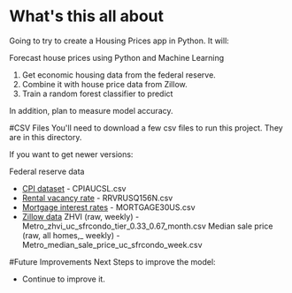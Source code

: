 # What's this all about

Going to try to create a Housing Prices app in Python.  It will:

Forecast house prices using Python and Machine Learning
1. Get economic housing data from the federal reserve.  
2. Combine it with house price data from Zillow.  
3. Train a random forest classifier to predict

In addition, plan to measure model accuracy.  

#CSV Files
You'll need to download a few csv files to run this project. They are in this directory.

If you want to get newer versions:

Federal reserve data
* [CPI dataset](https://fred.stlouisfed.org/series/CPIAUCSL) - CPIAUCSL.csv
* [Rental vacancy rate](https://fred.stlouisfed.org/series/RRVRUSQ156N) - RRVRUSQ156N.csv
* [Mortgage interest rates](https://fred.stlouisfed.org/series/MORTGAGE30US) - MORTGAGE30US.csv
* [Zillow data](https://www.zillow._com/research/data/)
    ZHVI (raw, weekly) - Metro_zhvi_uc_sfrcondo_tier_0.33_0.67_month.csv
    Median sale price (raw, all homes,_ weekly) - Metro_median_sale_price_uc_sfrcondo_week.csv

#Future Improvements
Next Steps to improve the model:
* Continue to improve it.  